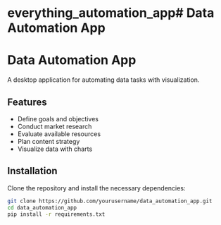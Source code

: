 # everything_automation_app# Data Automation App
# Data Automation App

A desktop application for automating data tasks with visualization.

## Features

- Define goals and objectives
- Conduct market research
- Evaluate available resources
- Plan content strategy
- Visualize data with charts

## Installation

Clone the repository and install the necessary dependencies:

```bash
git clone https://github.com/yourusername/data_automation_app.git
cd data_automation_app
pip install -r requirements.txt
